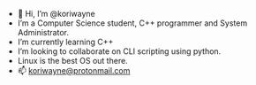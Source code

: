 - 👋 Hi, I’m @koriwayne
- I’m a Computer Science student, C++ programmer and System Administrator.
- I’m currently learning C++
- I’m looking to collaborate on CLI scripting using python.
- Linux is the best OS out there. 
- 📫 koriwayne@protonmail.com

<!---
koriwayne/koriwayne is a ✨ special ✨ repository because its `README.md` (this file) appears on your GitHub profile.
You can click the Preview link to take a look at your changes.
--->
